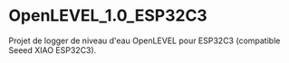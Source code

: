 # OpenLEVEL_1.0_ESP32C3
Projet de logger de niveau d'eau OpenLEVEL pour ESP32C3 (compatible Seeed XIAO ESP32C3).
